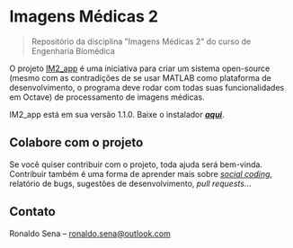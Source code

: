# Imagens Médicas 2
>Repositório da disciplina "Imagens Médicas 2" do curso de Engenharia Biomédica


O projeto [IM2_app](https://github.com/ronaldosena/imagens-medicas-2) é uma iniciativa para criar um sistema open-source (mesmo com as contradições de se usar MATLAB como plataforma de desenvolvimento, o programa deve rodar com todas suas funcionalidades em Octave) de processamento de imagens médicas.

IM2_app está em sua versão 1.1.0. Baixe o instalador [__*aqui*__](https://goo.gl/59uwRe).


## Colabore com o projeto

Se você quiser contribuir com o projeto, toda ajuda será bem-vinda. Contribuir também é uma forma de aprender mais sobre [*social coding*](http://opentechschool.github.io/social-coding/), relatório de bugs, sugestões de desenvolvimento, *pull requests*...


## Contato
Ronaldo Sena – ronaldo.sena@outlook.com
